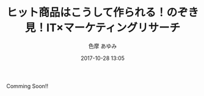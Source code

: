 ﻿---
title: ヒット商品はこうして作られる！のぞき見！IT×マーケティングリサーチ
description: "ヒット商品はこうして作られる！のぞき見！IT×マーケティングリサーチ"
date: 2017-10-28 13:05
sessionlevel: 50
author: 色摩 あゆみ
category: sessions
---
Comming Soon!!
